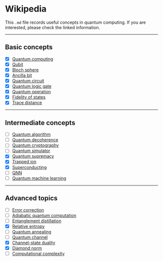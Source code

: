 # Wikipedia
This `.md` file records useful concepts in quantum computing. If you are interested, please check the linked information.


---
## Basic concepts
- [x] [Quantum computing](https://en.wikipedia.org/wiki/Quantum_computing)
- [x] [Qubit](https://en.wikipedia.org/wiki/Qubit)
- [x] [Bloch sphere](https://en.wikipedia.org/wiki/Bloch_sphere)
- [x] [Ancilla bit](https://en.wikipedia.org/wiki/Ancilla_bit)
- [x] [Quantum circuit](https://en.wikipedia.org/wiki/Quantum_circuit)
- [x] [Quantum logic gate](https://en.wikipedia.org/wiki/Quantum_logic_gate)
- [x] [Quantum operation](https://en.wikipedia.org/wiki/Quantum_operation)
- [x] [Fidelity of states](https://en.wikipedia.org/wiki/Fidelity_of_quantum_states)
- [x] [Trace distance](https://en.wikipedia.org/wiki/Trace_distance)

---
## Intermediate concepts
- [ ] [Quantum algorithm](https://en.wikipedia.org/wiki/Quantum_algorithm)
- [ ] [Quantum decoherence](https://en.wikipedia.org/wiki/Quantum_decoherence)
- [ ] [Quantum cryptography](https://en.wikipedia.org/wiki/Quantum_cryptography)
- [ ] [Quantum simulator](https://en.wikipedia.org/wiki/Quantum_simulator)
- [x] [Quantum supremacy](https://en.wikipedia.org/wiki/Quantum_supremacy)
- [x] [Trapped ion](https://en.wikipedia.org/wiki/Trapped_ion_quantum_computer)
- [x] [Superconducting](https://en.wikipedia.org/wiki/Superconducting_quantum_computing)
- [ ] [QNN](https://en.wikipedia.org/wiki/Quantum_neural_network)
- [ ] [Quantum machine learning](https://en.wikipedia.org/wiki/Quantum_machine_learning)

---
## Advanced topics
- [ ] [Error correction](https://en.wikipedia.org/wiki/Error_detection_and_correction)
- [ ] [Adiabatic quantum computation](https://en.wikipedia.org/wiki/Adiabatic_quantum_computation)
- [ ] [Entanglement distillation](https://en.wikipedia.org/wiki/Entanglement_distillation)
- [x] [Relative entropy](https://en.wikipedia.org/wiki/Generalized_relative_entropy)
- [ ] [Quantum annealing](https://en.wikipedia.org/wiki/Quantum_annealing)
- [ ] [Quantum channel](https://en.wikipedia.org/wiki/Quantum_channel)
- [x] [Channel-state duality](https://en.wikipedia.org/wiki/Channel-state_duality)
- [x] [Diamond norm](https://en.wikipedia.org/wiki/Diamond_norm)
- [ ] [Computational complexity](https://en.wikipedia.org/wiki/Computational_complexity)
